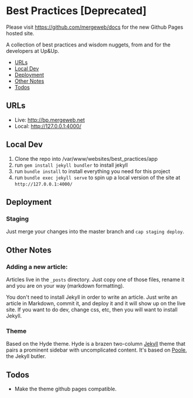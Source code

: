 # Best Practices [Deprecated]

Please visit https://github.com/mergeweb/docs for the new Github Pages hosted site.

A collection of best practices and wisdom nuggets, from and for the developers at Up&amp;Up.

 - [URLs](#urls)
 - [Local Dev](#local-dev)
 - [Deployment](#deployment)
 - [Other Notes](#other-notes)
 - [Todos](#todos)

## URLs

 - Live: http://bp.mergeweb.net
 - Local: http://127.0.0.1:4000/

## Local Dev
 1. Clone the repo into /var/www/websites/best_practices/app
 2. run `gem install jekyll bundler` to install jekyll
 3. run `bundle install` to install everything you need for this project
 4. run `bundle exec jekyll serve` to spin up a local version of the site at `http://127.0.0.1:4000/`

## Deployment

### Staging
 Just merge your changes into the master branch and `cap staging deploy`.

## Other Notes

### Adding a new article:

Articles live in the `_posts` directory. Just copy one of those files, rename it and you are on your way (markdown formatting).

You don't need to install Jekyll in order to write an article. Just write an article in Markdown, commit it, and deploy it and it will show up on the live site. If you want to do dev, change css, etc, then you will want to install Jekyll.

### Theme
Based on the Hyde theme. Hyde is a brazen two-column [Jekyll](http://jekyllrb.com) theme that pairs a prominent sidebar with uncomplicated content. It's based on [Poole](http://getpoole.com), the Jekyll butler.

## Todos
 - Make the theme github pages compatible.
